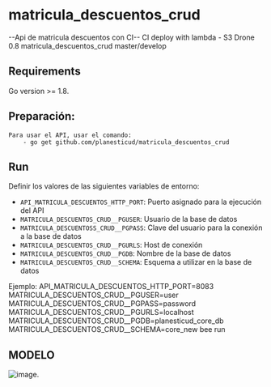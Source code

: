 # matricula_descuentos_crud

--Api de matricula descuentos con CI--
CI deploy with lambda - S3
Drone 0.8 
matricula_descuentos_crud master/develop

## Requirements
Go version >= 1.8.

## Preparación:
    Para usar el API, usar el comando:
        - go get github.com/planesticud/matricula_descuentos_crud

## Run

Definir los valores de las siguientes variables de entorno:

 - `API_MATRICULA_DESCUENTOS_HTTP_PORT`: Puerto asignado para la ejecución del API
 - `MATRICULA_DESCUENTOS_CRUD__PGUSER`: Usuario de la base de datos
 - `MATRICULA_DESCUENTOSS_CRUD__PGPASS`: Clave del usuario para la conexión a la base de datos  
 - `MATRICULA_DESCUENTOS_CRUD__PGURLS`: Host de conexión
 - `MATRICULA_DESCUENTOS_CRUD__PGDB`: Nombre de la base de datos
 - `MATRICULA_DESCUENTOS_CRUD__SCHEMA`: Esquema a utilizar en la base de datos

Ejemplo: API_MATRICULA_DESCUENTOS_HTTP_PORT=8083 MATRICULA_DESCUENTOS_CRUD__PGUSER=user MATRICULA_DESCUENTOS_CRUD__PGPASS=password MATRICULA_DESCUENTOS_CRUD__PGURLS=localhost MATRICULA_DESCUENTOS_CRUD__PGDB=planesticud_core_db MATRICULA_DESCUENTOS_CRUD__SCHEMA=core_new bee run

## MODELO
![image](https://github.com/planesticud/matricula_descuentos_crud/blob/develop/Descuentos_Matricula.svg).
